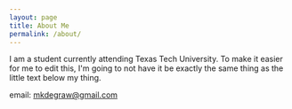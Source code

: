 ```yaml
---
layout: page
title: About Me
permalink: /about/
---
```


I am a student currently attending Texas Tech University. To make it easier for me to edit this, I'm going to not have it be exactly the same thing as the little text below my thing.

email: mkdegraw@gmail.com
